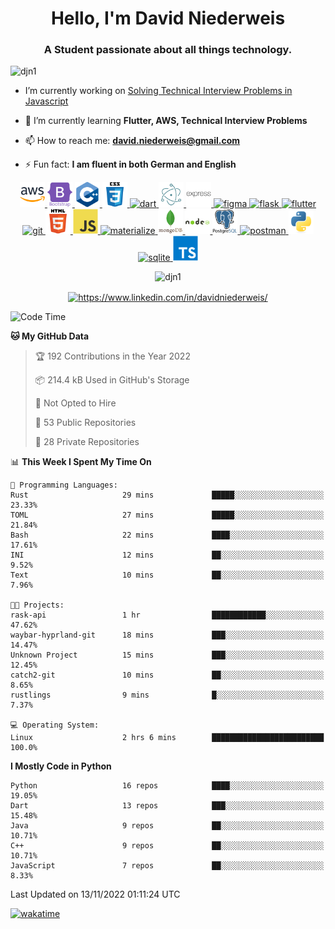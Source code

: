 <h1 align="center">Hello, I'm David Niederweis</h1>
<h3 align="center">A Student passionate about all things technology.</h3>

<p align="left"> <img src="https://komarev.com/ghpvc/?username=djn1" alt="djn1" /> </p>

- I’m currently working on [Solving Technical Interview Problems in Javascript](https://github.com/DJN1/CTCI)

- 🌱 I’m currently learning **Flutter, AWS, Technical Interview Problems**

- 📫 How to reach me: **david.niederweis@gmail.com**

- ⚡ Fun fact: **I am fluent in both German and English**

<p align="center"> 
    <a href="https://aws.amazon.com" target="_blank">  <img src="https://raw.githubusercontent.com/devicons/devicon/master/icons/amazonwebservices/amazonwebservices-original-wordmark.svg" alt="aws" width="40" height="40"/> </a> 
    <a href="https://getbootstrap.com" target="_blank"> <img src="https://raw.githubusercontent.com/devicons/devicon/master/icons/bootstrap/bootstrap-plain-wordmark.svg" alt="bootstrap" width="40" height="40"/> </a>
    <a href="https://www.w3schools.com/cpp/" target="_blank"> <img src="https://raw.githubusercontent.com/devicons/devicon/master/icons/cplusplus/cplusplus-original.svg" alt="cplusplus" width="40" height="40"/> </a> 
    <a href="https://www.w3schools.com/css/" target="_blank"> <img src="https://raw.githubusercontent.com/devicons/devicon/master/icons/css3/css3-original-wordmark.svg" alt="css3" width="40" height="40"/> </a> 
    <a href="https://dart.dev" target="_blank"> <img src="https://www.vectorlogo.zone/logos/dartlang/dartlang-icon.svg" alt="dart" width="40" height="40"/> </a> 
    <a href="https://www.electronjs.org" target="_blank"> <img src="https://raw.githubusercontent.com/devicons/devicon/master/icons/electron/electron-original.svg" alt="electron" width="40" height="40"/> </a> 
    <a href="https://expressjs.com" target="_blank"> <img src="https://raw.githubusercontent.com/devicons/devicon/master/icons/express/express-original-wordmark.svg" alt="express" width="40" height="40"/> </a> 
    <a href="https://www.figma.com/" target="_blank"> <img src="https://www.vectorlogo.zone/logos/figma/figma-icon.svg" alt="figma" width="40" height="40"/> </a> 
    <a href="https://flask.palletsprojects.com/" target="_blank"> <img src="https://www.vectorlogo.zone/logos/pocoo_flask/pocoo_flask-icon.svg" alt="flask" width="40" height="40"/> </a> 
    <a href="https://flutter.dev" target="_blank"> <img src="https://www.vectorlogo.zone/logos/flutterio/flutterio-icon.svg" alt="flutter" width="40" height="40"/> </a> 
    <a href="https://git-scm.com/" target="_blank"> <img src="https://www.vectorlogo.zone/logos/git-scm/git-scm-icon.svg" alt="git" width="40" height="40"/> </a> 
    <a href="https://www.w3.org/html/" target="_blank"> <img src="https://raw.githubusercontent.com/devicons/devicon/master/icons/html5/html5-original-wordmark.svg" alt="html5" width="40" height="40"/> </a> 
    <a href="https://developer.mozilla.org/en-US/docs/Web/JavaScript" target="_blank"> <img src="https://raw.githubusercontent.com/devicons/devicon/master/icons/javascript/javascript-original.svg" alt="javascript" width="40" height="40"/> </a> 
    <a href="https://materializecss.com/" target="_blank"> <img src="https://raw.githubusercontent.com/prplx/svg-logos/5585531d45d294869c4eaab4d7cf2e9c167710a9/svg/materialize.svg" alt="materialize" width="40" height="40"/> </a> 
    <a href="https://www.mongodb.com/" target="_blank"> <img src="https://raw.githubusercontent.com/devicons/devicon/master/icons/mongodb/mongodb-original-wordmark.svg" alt="mongodb" width="40" height="40"/> </a> 
    <a href="https://nodejs.org" target="_blank"> <img src="https://raw.githubusercontent.com/devicons/devicon/master/icons/nodejs/nodejs-original-wordmark.svg" alt="nodejs" width="40" height="40"/> </a> 
    <a href="https://www.postgresql.org" target="_blank"> <img src="https://raw.githubusercontent.com/devicons/devicon/master/icons/postgresql/postgresql-original-wordmark.svg" alt="postgresql" width="40" height="40"/> </a> 
    <a href="https://postman.com" target="_blank"> <img src="https://www.vectorlogo.zone/logos/getpostman/getpostman-icon.svg" alt="postman" width="40" height="40"/> </a> 
    <a href="https://www.python.org" target="_blank"> <img src="https://raw.githubusercontent.com/devicons/devicon/master/icons/python/python-original.svg" alt="python" width="40" height="40"/> </a> 
    <a href="https://www.sqlite.org/" target="_blank"> <img src="https://www.vectorlogo.zone/logos/sqlite/sqlite-icon.svg" alt="sqlite" width="40" height="40"/> </a> 
    <a href="https://www.typescriptlang.org/" target="_blank"> <img src="https://raw.githubusercontent.com/devicons/devicon/master/icons/typescript/typescript-original.svg" alt="typescript" width="40" height="40"/> </a> 
</p>
<p align="center"> <img src="https://github-readme-stats.vercel.app/api?username=djn1&show_icons=true&locale=en" alt="djn1" /> </p>

<p align="center">
<a href="https://linkedin.com/in/https://www.linkedin.com/in/davidniederweis/" target="blank"><img align="center" src="https://cdn.jsdelivr.net/npm/simple-icons@3.0.1/icons/linkedin.svg" alt="https://www.linkedin.com/in/davidniederweis/" height="20" width="20" /></a>
</p>

<!--START_SECTION:waka-->
![Code Time](http://img.shields.io/badge/Code%20Time-1%2C873%20hrs%2018%20mins-blue)

**🐱 My GitHub Data** 

> 🏆 192 Contributions in the Year 2022
 > 
> 📦 214.4 kB Used in GitHub's Storage 
 > 
> 🚫 Not Opted to Hire
 > 
> 📜 53 Public Repositories 
 > 
> 🔑 28 Private Repositories  
 > 
📊 **This Week I Spent My Time On** 

```text
💬 Programming Languages: 
Rust                     29 mins             █████░░░░░░░░░░░░░░░░░░░░   23.33% 
TOML                     27 mins             █████░░░░░░░░░░░░░░░░░░░░   21.84% 
Bash                     22 mins             ████░░░░░░░░░░░░░░░░░░░░░   17.61% 
INI                      12 mins             ██░░░░░░░░░░░░░░░░░░░░░░░   9.52% 
Text                     10 mins             ██░░░░░░░░░░░░░░░░░░░░░░░   7.96%

🐱‍💻 Projects: 
rask-api                 1 hr                ████████████░░░░░░░░░░░░░   47.62% 
waybar-hyprland-git      18 mins             ███░░░░░░░░░░░░░░░░░░░░░░   14.47% 
Unknown Project          15 mins             ███░░░░░░░░░░░░░░░░░░░░░░   12.45% 
catch2-git               10 mins             ██░░░░░░░░░░░░░░░░░░░░░░░   8.65% 
rustlings                9 mins              █░░░░░░░░░░░░░░░░░░░░░░░░   7.37%

💻 Operating System: 
Linux                    2 hrs 6 mins        █████████████████████████   100.0%

```

**I Mostly Code in Python** 

```text
Python                   16 repos            ████░░░░░░░░░░░░░░░░░░░░░   19.05% 
Dart                     13 repos            ███░░░░░░░░░░░░░░░░░░░░░░   15.48% 
Java                     9 repos             ██░░░░░░░░░░░░░░░░░░░░░░░   10.71% 
C++                      9 repos             ██░░░░░░░░░░░░░░░░░░░░░░░   10.71% 
JavaScript               7 repos             ██░░░░░░░░░░░░░░░░░░░░░░░   8.33%

```



 Last Updated on 13/11/2022 01:11:24 UTC
<!--END_SECTION:waka-->
[![wakatime](https://wakatime.com/badge/user/431410f4-f5aa-41b8-9d09-ec8ea150c299.svg)](https://wakatime.com/@431410f4-f5aa-41b8-9d09-ec8ea150c299)
